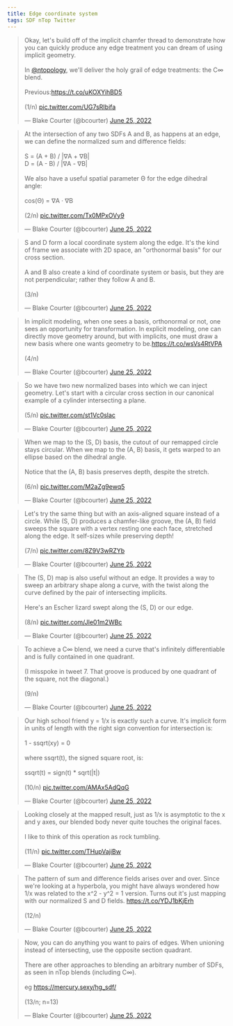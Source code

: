 ```yaml
---
title: Edge coordinate system
tags: SDF nTop Twitter
---
```


<blockquote class="twitter-tweet" data-conversation="none" data-theme="dark"><p lang="en" dir="ltr">Okay, let&#39;s build off of the implicit chamfer thread to demonstrate how you can quickly produce any edge treatment you can dream of using implicit geometry. <br><br>In <a href="https://twitter.com/nTopology?ref_src=twsrc%5Etfw">@ntopology</a>, we&#39;ll deliver the holy grail of edge treatments: the C∞ blend.<br><br>Previous:<a href="https://t.co/uKOXYihBD5">https://t.co/uKOXYihBD5</a><br><br>(1/n) <a href="https://t.co/UG7sRIbifa">pic.twitter.com/UG7sRIbifa</a></p>&mdash; Blake Courter (@bcourter) <a href="https://twitter.com/bcourter/status/1540711798495531009?ref_src=twsrc%5Etfw">June 25, 2022</a></blockquote> <script async src="https://platform.twitter.com/widgets.js" charset="utf-8"></script>

<!--more-->

<blockquote class="twitter-tweet" data-conversation="none" data-theme="dark">At the intersection of any two SDFs A and B, as happens at an edge, we can define the normalized sum and difference fields:<br><br>S = (A + B) / |∇A + ∇B|<br>D = (A - B) / |∇A - ∇B|<br><br>We also have a useful spatial parameter Θ for the edge dihedral angle:<br><br>cos(Θ) = ∇A · ∇B<br><br>(2/n) <a href="https://t.co/Tx0MPxOVy9">pic.twitter.com/Tx0MPxOVy9</a></p>&mdash; Blake Courter (@bcourter) <a href="https://twitter.com/bcourter/status/1540715015996465159?ref_src=twsrc%5Etfw">June 25, 2022</a></blockquote> <script async src="https://platform.twitter.com/widgets.js" charset="utf-8"></script>

<blockquote class="twitter-tweet" data-conversation="none" data-theme="dark">S and D form a local coordinate system along the edge. It&#39;s the kind of frame we associate with 2D space, an &quot;orthonormal basis&quot; for our cross section.<br><br>A and B also create a kind of coordinate system or basis, but they are not perpendicular; rather they follow A and B. <br><br>(3/n)</p>&mdash; Blake Courter (@bcourter) <a href="https://twitter.com/bcourter/status/1540716765532934144?ref_src=twsrc%5Etfw">June 25, 2022</a></blockquote> <script async src="https://platform.twitter.com/widgets.js" charset="utf-8"></script>

<blockquote class="twitter-tweet" data-conversation="none" data-theme="dark">In implicit modeling, when one sees a basis, orthonormal or not, one sees an opportunity for transformation. In explicit modeling, one can directly move geometry around, but with implicits, one must draw a new basis where one wants geometry to be.<a href="https://t.co/wsVs4RtVPA">https://t.co/wsVs4RtVPA</a><br><br>(4/n)</p>&mdash; Blake Courter (@bcourter) <a href="https://twitter.com/bcourter/status/1540718595075735553?ref_src=twsrc%5Etfw">June 25, 2022</a></blockquote> <script async src="https://platform.twitter.com/widgets.js" charset="utf-8"></script>

<blockquote class="twitter-tweet" data-conversation="none" data-theme="dark">So we have two new normalized bases into which we can inject geometry. Let&#39;s start with a circular cross section in our canonical example of a cylinder intersecting a plane.<br><br>(5/n) <a href="https://t.co/st1Vc0slac">pic.twitter.com/st1Vc0slac</a></p>&mdash; Blake Courter (@bcourter) <a href="https://twitter.com/bcourter/status/1540720297917108225?ref_src=twsrc%5Etfw">June 25, 2022</a></blockquote> <script async src="https://platform.twitter.com/widgets.js" charset="utf-8"></script>

<blockquote class="twitter-tweet" data-conversation="none" data-theme="dark">When we map to the (S, D) basis, the cutout of our remapped circle stays circular. When we map to the (A, B) basis, it gets warped to an ellipse based on the dihedral angle.<br><br>Notice that the (A, B) basis preserves depth, despite the stretch.<br><br>(6/n) <a href="https://t.co/M2aZg9ewq5">pic.twitter.com/M2aZg9ewq5</a></p>&mdash; Blake Courter (@bcourter) <a href="https://twitter.com/bcourter/status/1540722319479386116?ref_src=twsrc%5Etfw">June 25, 2022</a></blockquote> <script async src="https://platform.twitter.com/widgets.js" charset="utf-8"></script>

<blockquote class="twitter-tweet" data-conversation="none" data-theme="dark">Let&#39;s try the same thing but with an axis-aligned square instead of a circle. While (S, D) produces a chamfer-like groove, the (A, B) field sweeps the square with a vertex resting one each face, stretched along the edge. It self-sizes while preserving depth!<br><br>(7/n) <a href="https://t.co/8Z9V3wRZYb">pic.twitter.com/8Z9V3wRZYb</a></p>&mdash; Blake Courter (@bcourter) <a href="https://twitter.com/bcourter/status/1540724446817931266?ref_src=twsrc%5Etfw">June 25, 2022</a></blockquote> <script async src="https://platform.twitter.com/widgets.js" charset="utf-8"></script>

<blockquote class="twitter-tweet" data-conversation="none" data-theme="dark">The (S, D) map is also useful without an edge. It provides a way to sweep an arbitrary shape along a curve, with the twist along the curve defined by the pair of intersecting implicits. <br><br>Here&#39;s an Escher lizard swept along the (S, D) or our edge.<br><br>(8/n) <a href="https://t.co/Jle01m2WBc">pic.twitter.com/Jle01m2WBc</a></p>&mdash; Blake Courter (@bcourter) <a href="https://twitter.com/bcourter/status/1540725109375246337?ref_src=twsrc%5Etfw">June 25, 2022</a></blockquote> <script async src="https://platform.twitter.com/widgets.js" charset="utf-8"></script>

<blockquote class="twitter-tweet" data-conversation="none" data-theme="dark">To achieve a C∞ blend, we need a curve that&#39;s infinitely differentiable and is fully contained in one quadrant. <br><br>(I misspoke in tweet 7. That groove is produced by one quadrant of the square, not the diagonal.)<br><br>(9/n)</p>&mdash; Blake Courter (@bcourter) <a href="https://twitter.com/bcourter/status/1540726566619123712?ref_src=twsrc%5Etfw">June 25, 2022</a></blockquote> <script async src="https://platform.twitter.com/widgets.js" charset="utf-8"></script>

<blockquote class="twitter-tweet" data-conversation="none" data-theme="dark">Our high school friend y = 1/x is exactly such a curve. It&#39;s implicit form in units of length with the right sign convention for intersection is:<br><br>1 - ssqrt(xy) = 0<br><br>where ssqrt(t), the signed square root, is:<br><br>ssqrt(t) = sign(t) * sqrt(|t|)<br><br>(10/n) <a href="https://t.co/AMAx5AdQqG">pic.twitter.com/AMAx5AdQqG</a></p>&mdash; Blake Courter (@bcourter) <a href="https://twitter.com/bcourter/status/1540728703474442240?ref_src=twsrc%5Etfw">June 25, 2022</a></blockquote> <script async src="https://platform.twitter.com/widgets.js" charset="utf-8"></script>

<blockquote class="twitter-tweet" data-conversation="none" data-theme="dark">Looking closely at the mapped result, just as 1/x is asymptotic to the x and y axes, our blended body never quite touches the original faces. <br><br>I like to think of this operation as rock tumbling.<br><br>(11/n) <a href="https://t.co/THupVajiBw">pic.twitter.com/THupVajiBw</a></p>&mdash; Blake Courter (@bcourter) <a href="https://twitter.com/bcourter/status/1540731192009363457?ref_src=twsrc%5Etfw">June 25, 2022</a></blockquote> <script async src="https://platform.twitter.com/widgets.js" charset="utf-8"></script>

<blockquote class="twitter-tweet" data-conversation="none" data-theme="dark">The pattern of sum and difference fields arises over and over. Since we&#39;re looking at a hyperbola, you might have always wondered how 1/x was related to the x^2 - y^2 = 1 version. Turns out it&#39;s just mapping with our normalized S and D fields. <a href="https://t.co/YDJ1bKjErh">https://t.co/YDJ1bKjErh</a><br><br>(12/n)</p>&mdash; Blake Courter (@bcourter) <a href="https://twitter.com/bcourter/status/1540733908593041409?ref_src=twsrc%5Etfw">June 25, 2022</a></blockquote> <script async src="https://platform.twitter.com/widgets.js" charset="utf-8"></script>

<blockquote class="twitter-tweet" data-conversation="none" data-theme="dark">Now, you can do anything you want to pairs of edges.  When unioning instead of intersecting, use the opposite section quadrant. <br><br> There are other approaches to blending an arbitrary number of SDFs, as seen in nTop blends (including C∞). <br><br> eg <a href="https://mercury.sexy/hg_sdf/">https://mercury.sexy/hg_sdf/</a> <br><br> (13/n; n=13)</p>&mdash; Blake Courter (@bcourter) <a href="https://twitter.com/bcourter/status/1540734312600850434?ref_src=twsrc">June 25, 2022</a></blockquote> <script async src="https://platform.twitter.com/widgets.js" charset="utf-8"></script>

